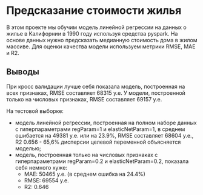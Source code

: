 # Предсказание стоимости жилья
В этом проекте мы обучим модель линейной регрессии на данных о жилье в Калифорнии в 1990 году используя средства pyspark. На основе данных нужно предсказать медианную стоимость дома в жилом массиве. Для оценки качества модели используем метрики RMSE, MAE и R2.

## Выводы
При кросс валидации лучше себя показала модель, построенная на всех признаках, RMSE составляет 68315 у.е. У модели, построенной только на числовых признаках, RMSE составляет 69157 у.е.

На тестовой выборке:
* модель линейной регрессии, построенная на полном наборе данных с гиперпараметрами regParam=1 и elasticNetParam=1, в среднем ошибается на 49381 у.е. или на 23.9%, RMSE составляет 68604 у.е., R2 0.656 - 65,6% дисперсии целевой переменной объясняется моделью;
* модель, построенная только на числовых признаках с гиперпараметрами regParam=0.2 и elasticNetParam=0.2, показала себя немного хуже:
  - MAE: 50465 у.е. (в среднем ошибка на 24.4%)
  - RMSE: 69554 у.е.
  - R2: 0.646
